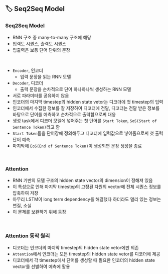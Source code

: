 ## 🏷️ Seq2Seq Model
### Seq2Seq Model
* RNN 구조 중 many-to-many 구조에 해당
* 입력도 시퀀스, 출력도 시퀀스
* 입출력은 보통 단어 단위의 문장

<br>


* `Encoder`, 인코더 
  * 입력 문장을 읽는 RNN 모델
* `Decoder`, 디코더 
  * 출력 문장을 순차적으로 단어 하나하나씩 생성하는 RNN 모델
* 서로 파라미터를 공유하지 않음
* 인코더의 마지막 timestep의 hidden state vetor는 디코더에 첫 timestep의 입력
* 인코더에서 수집한 정보를 잘 저장하여 디코더에 전달, 디코더는 전달 받은 정보를 바탕으로 단어를 예측하고 순차적으로 출력함으로써 대응
* 생성 task에서 디코더 모델에 넣어주는 첫 단어를 `Start Token`, `SoS(Start of Sentence Token)`라고 함
* `Start Token`들을 단어장에 정의해두고 디코더에 입력값으로 넣어줌으로써 첫 출력 단어 예측
* 마지막에 `EoS(End of Sentence Token)`이 생성되면 문장 생성을 종료


<br>

### Attention
* RNN 기반의 모델 구조의 hidden state vector의 dimension이 정해져 있음
* 이 특성으로 인해 마지막 timestep의 고정된 차원의 vector에 전체 시퀀스 정보를 압축하여 저장
* 아무리 LSTM이 long term dependency를 해결했다 하더라도 멀리 있는 정보는 변질, 소실
* 이 문제를 보완하기 위해 등장

<br>

### Attention 동작 원리
* 디코더는 인코더의 마지막 timestep의 hidden state vetor에만 의존
* `Attention`에서 인코더는 모든 timestep의 hidden state vetor를 디코더에 제공
* 디코더에서 각 timestep에서 단어를 생성할 때 필요한 인코더의 hidden state vector를 선별하여 예측에 활용





